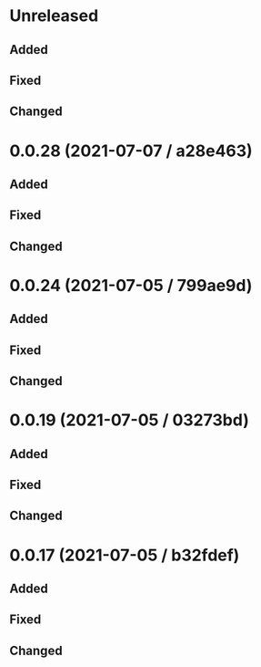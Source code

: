 # Unreleased

## Added

## Fixed

## Changed

# 0.0.28 (2021-07-07 / a28e463)

## Added

## Fixed

## Changed

# 0.0.24 (2021-07-05 / 799ae9d)

## Added

## Fixed

## Changed

# 0.0.19 (2021-07-05 / 03273bd)

## Added

## Fixed

## Changed

# 0.0.17 (2021-07-05 / b32fdef)

## Added

## Fixed

## Changed